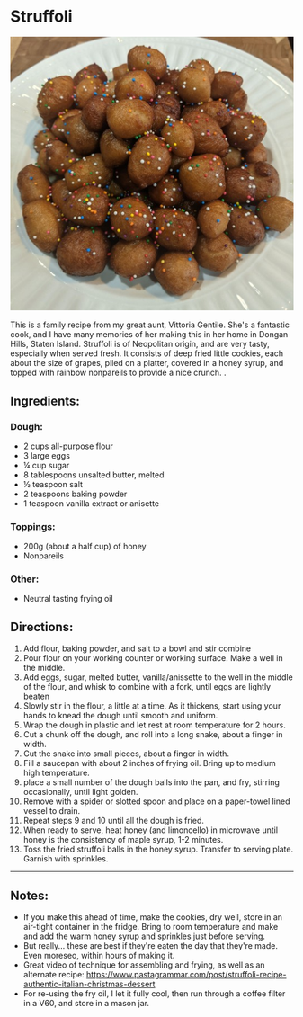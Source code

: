 # Struffoli

![Plate of Struffoli](../images/struffoli.jpg)

This is a family recipe from my great aunt, Vittoria Gentile. She's a fantastic cook, and I have many memories of her making this in her home in Dongan Hills, Staten Island. Struffoli is of Neopolitan origin, and are very tasty, especially when served fresh. It consists of deep fried little cookies, each about the size of grapes, piled on a platter, covered in a honey syrup, and topped with rainbow nonpareils to provide a nice crunch.
. 

## Ingredients:

### Dough:

  * 2 cups all-purpose flour  
  * 3 large eggs
  * ¼ cup sugar  
  * 8 tablespoons unsalted butter, melted
  * ½ teaspoon salt  
  * 2 teaspoons baking powder 
  * 1 teaspoon vanilla extract or anisette

### Toppings:
  * 200g (about a half cup) of honey
  * Nonpareils 

### Other:
  * Neutral tasting frying oil
  
## Directions:
  1. Add flour, baking powder, and salt to a bowl and stir combine
  2. Pour flour on your working counter or working surface. Make a well in the middle. 
  3. Add eggs, sugar, melted butter, vanilla/anissette to the well in the middle of the flour, and whisk to combine with a fork, until eggs are lightly beaten
  4. Slowly stir in the flour, a little at a time. As it thickens, start using your hands to knead the dough until smooth and uniform. 
  5. Wrap the dough in plastic and let rest at room temperature for 2 hours. 
  6. Cut a chunk off the dough, and roll into a long snake, about a finger in width. 
  7. Cut the snake into small pieces, about a finger in width.
  8. Fill a saucepan with about 2 inches of frying oil. Bring up to medium high temperature.
  9. place a small number of the dough balls into the pan, and fry, stirring occasionally, until light golden.
  10. Remove with a spider or slotted spoon and place on a paper-towel lined vessel to drain.
  11. Repeat steps 9 and 10 until all the dough is fried.
  12. When ready to serve, heat honey (and limoncello) in microwave until honey is the consistency of maple syrup, 1-2 minutes. 
  13. Toss the fried struffoli balls in the honey syrup. Transfer to serving plate. Garnish with sprinkles. 

---

## Notes:
  - If you make this ahead of time, make the cookies, dry well, store in an air-tight container in the fridge. Bring to room temperature and make and add the warm honey syrup and sprinkles just before serving. 
  - But really... these are best if they're eaten the day that they're made. Even moreseo, within hours of making it. 
  - Great video of technique for assembling and frying, as well as an alternate recipe: <https://www.pastagrammar.com/post/struffoli-recipe-authentic-italian-christmas-dessert>
  - For re-using the fry oil, I let it fully cool, then run through a coffee filter in a V60, and store in a mason jar. 
